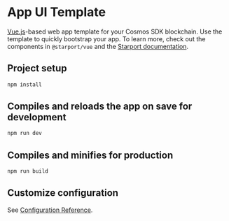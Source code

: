 # App UI Template

[Vue.js](https://vuejs.org/)-based web app template for your Cosmos SDK blockchain. Use the template to quickly bootstrap your app. To learn more, check out the components in `@starport/vue` and the [Starport documentation](https://docs.starport.network/).

## Project setup

```bash
npm install
```

## Compiles and reloads the app on save for development

```bash
npm run dev
```

## Compiles and minifies for production

```bash
npm run build
```

## Customize configuration

See [Configuration Reference](https://cli.vuejs.org/config/).
